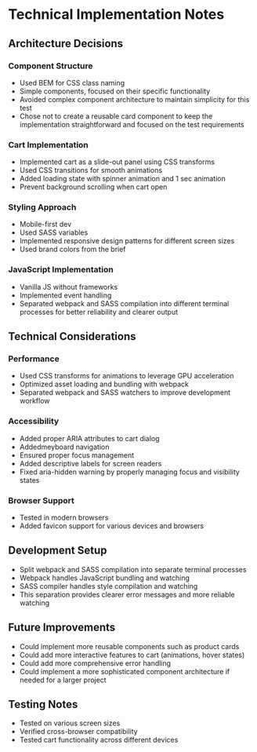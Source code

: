 # Technical Implementation Notes

## Architecture Decisions

### Component Structure
- Used BEM for CSS class naming
- Simple components, focused on their specific functionality
- Avoided complex component architecture to maintain simplicity for this test
- Chose not to create a reusable card component to keep the implementation straightforward and focused on the test requirements

### Cart Implementation
- Implemented cart as a slide-out panel using CSS transforms
- Used CSS transitions for smooth animations
- Added loading state with spinner animation and 1 sec animation
- Prevent background scrolling when cart open

### Styling Approach
- Mobile-first dev
- Used SASS variables
- Implemented responsive design patterns for different screen sizes
- Used brand colors from the brief

### JavaScript Implementation
- Vanilla JS without frameworks
- Implemented event handling
- Separated webpack and SASS compilation into different terminal processes for better reliability and clearer output

## Technical Considerations

### Performance
- Used CSS transforms for animations to leverage GPU acceleration
- Optimized asset loading and bundling with webpack
- Separated webpack and SASS watchers to improve development workflow

### Accessibility
- Added proper ARIA attributes to cart dialog
- Addedmeyboard navigation
- Ensured proper focus management
- Added descriptive labels for screen readers
- Fixed aria-hidden warning by properly managing focus and visibility states

### Browser Support
- Tested in modern browsers
- Added favicon support for various devices and browsers

## Development Setup
- Split webpack and SASS compilation into separate terminal processes
- Webpack handles JavaScript bundling and watching
- SASS compiler handles style compilation and watching
- This separation provides clearer error messages and more reliable watching

## Future Improvements
- Could implement more reusable components such as product cards
- Could add more interactive features to cart (animations, hover states)
- Could add more comprehensive error handling
- Could implement a more sophisticated component architecture if needed for a larger project

## Testing Notes
- Tested on various screen sizes
- Verified cross-browser compatibility
- Tested cart functionality across different devices 